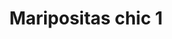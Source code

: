 ---
title: Maripositas chic 1
date: 
draft: false

# descripcion
description : Aros colgantes pasantes en plata 925 y nácar

materials: Plata 925

color: 

dimensions: ancho 1.3 cm

code: 01-04-0809

type: "Aros"

categories: []

price: $5.470,00

price_eftvo: $4.650,00

# Images
# first image will be shown in the product page
images:
  # - image: "images/path_to_image"
  # La ubicacion de las imagenes es imagenes/Aros/Aros.Piedras/01-04-0809-maripositas-chic-1
  - image: "./images/aros/piedras/01-04-0809-maripositas-chic-1.jpg"
---
